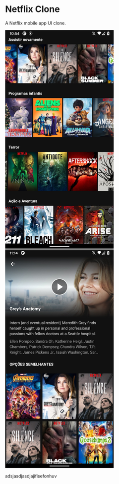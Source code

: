 # Netflix Clone
A Netflix mobile app UI clone.

<p float="left">
  <img src="https://github.com/bleszerd/NetflixClone/blob/main/.github/netflix_clone_image_01.jpg?raw=true" width="350" />
  <img src="https://github.com/bleszerd/NetflixClone/blob/main/.github/netflix_clone_image_02.jpg?raw=true" width="350" />
</p>

adsjasdjasdjajifisefonhuv